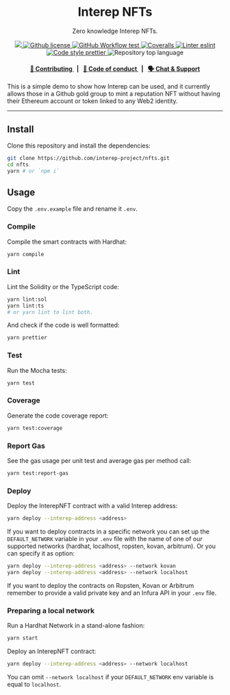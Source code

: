 <p align="center">
    <h1 align="center">
        Interep NFTs
    </h1>
    <p align="center">Zero knowledge Interep NFTs.</p>
</p>

<p align="center">
    <a href="https://github.com/interep-project" target="_blank">
        <img src="https://img.shields.io/badge/project-Interep-blue.svg?style=flat-square">
    </a>
    <a href="https://github.com/interep-project/nfts/blob/main/LICENSE">
        <img alt="Github license" src="https://img.shields.io/github/license/interep-project/nfts.svg?style=flat-square">
    </a>
    <a href="https://github.com/interep-project/nfts/actions?query=workflow%3Atest">
        <img alt="GitHub Workflow test" src="https://img.shields.io/github/workflow/status/interep-project/nfts/test?label=test&style=flat-square&logo=github">
    </a>
    <a href="https://coveralls.io/github/interep-project/nfts">
        <img alt="Coveralls" src="https://img.shields.io/coveralls/github/interep-project/nfts?style=flat-square&logo=coveralls">
    </a>
    <a href="https://eslint.org/" target="_blank">
        <img alt="Linter eslint" src="https://img.shields.io/badge/linter-eslint-8080f2?style=flat-square&logo=eslint">
    </a>
    <a href="https://prettier.io/" target="_blank">
        <img alt="Code style prettier" src="https://img.shields.io/badge/code%20style-prettier-f8bc45?style=flat-square&logo=prettier">
    </a>
    <img alt="Repository top language" src="https://img.shields.io/github/languages/top/interep-project/nfts?style=flat-square">
</p>

<div align="center">
    <h4>
        <a href="https://docs.interep.link/contributing">
            👥 Contributing
        </a>
        <span>&nbsp;&nbsp;|&nbsp;&nbsp;</span>
        <a href="https://docs.interep.link/code-of-conduct">
            🤝 Code of conduct
        </a>
        <span>&nbsp;&nbsp;|&nbsp;&nbsp;</span>
        <a href="https://discord.gg/Tp9He7qws4">
            🗣️ Chat &amp; Support
        </a>
    </h4>
</div>

This is a simple demo to show how Interep can be used, and it currently allows those in a Github gold group to mint a reputation NFT without having their Ethereum account or token linked to any Web2 identity.

---

## Install

Clone this repository and install the dependencies:

```bash
git clone https://github.com/interep-project/nfts.git
cd nfts
yarn # or `npm i`
```

## Usage

Copy the `.env.example` file and rename it `.env`.

### Compile

Compile the smart contracts with Hardhat:

```bash
yarn compile
```

### Lint

Lint the Solidity or the TypeScript code:

```bash
yarn lint:sol
yarn lint:ts
# or yarn lint to lint both.
```

And check if the code is well formatted:

```bash
yarn prettier
```

### Test

Run the Mocha tests:

```bash
yarn test
```

### Coverage

Generate the code coverage report:

```bash
yarn test:coverage
```

### Report Gas

See the gas usage per unit test and average gas per method call:

```bash
yarn test:report-gas
```

### Deploy

Deploy the InterepNFT contract with a valid Interep address:

```bash
yarn deploy --interep-address <address>
```

If you want to deploy contracts in a specific network you can set up the `DEFAULT_NETWORK` variable in your `.env` file with the name of one of our supported networks (hardhat, localhost, ropsten, kovan, arbitrum). Or you can specify it as option:

```bash
yarn deploy --interep-address <address> --network kovan
yarn deploy --interep-address <address> --network localhost
```

If you want to deploy the contracts on Ropsten, Kovan or Arbitrum remember to provide a valid private key and an Infura API in your `.env` file.

### Preparing a local network

Run a Hardhat Network in a stand-alone fashion:

```bash
yarn start
```

Deploy an InterepNFT contract:

```bash
yarn deploy --interep-address <address> --network localhost
```

You can omit `--network localhost` if your `DEFAULT_NETWORK` env variable is equal to `localhost`.
